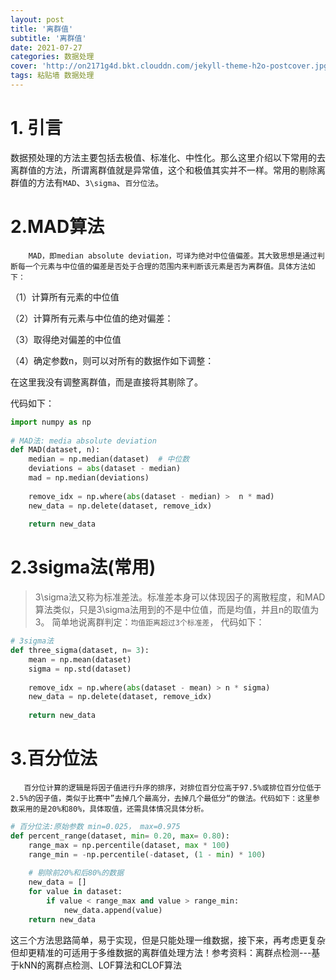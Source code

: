 ```yaml
---
layout: post
title: '离群值'
subtitle: '离群值'
date: 2021-07-27
categories: 数据处理
cover: 'http://on2171g4d.bkt.clouddn.com/jekyll-theme-h2o-postcover.jpg'
tags: 粘贴墙 数据处理
---
```


# 1. 引言
数据预处理的方法主要包括去极值、标准化、中性化。那么这里介绍以下常用的去离群值的方法，所谓离群值就是异常值，这个和极值其实并不一样。常用的剔除离群值的方法有`MAD`、`3\sigma`、`百分位法`。

  
# 2.MAD算法

        MAD，即median absolute deviation，可译为绝对中位值偏差。其大致思想是通过判断每一个元素与中位值的偏差是否处于合理的范围内来判断该元素是否为离群值。具体方法如下：

（1）计算所有元素的中位值

（2）计算所有元素与中位值的绝对偏差：

（3）取得绝对偏差的中位值

（4）确定参数n，则可以对所有的数据作如下调整：



在这里我没有调整离群值，而是直接将其剔除了。

代码如下：
```python
import numpy as np
 
# MAD法: media absolute deviation
def MAD(dataset, n):
    median = np.median(dataset)  # 中位数
    deviations = abs(dataset - median)
    mad = np.median(deviations)
 
    remove_idx = np.where(abs(dataset - median) >  n * mad)
    new_data = np.delete(dataset, remove_idx)
 
    return new_data
```

# 2.3sigma法(常用)
> 3\sigma法又称为标准差法。标准差本身可以体现因子的离散程度，和MAD算法类似，只是3\sigma法用到的不是中位值，而是均值，并且n的取值为3。
     简单地说离群判定：`均值距离超过3个标准差`， 代码如下：
      
```python
# 3sigma法
def three_sigma(dataset, n= 3):
    mean = np.mean(dataset)
    sigma = np.std(dataset)
 
    remove_idx = np.where(abs(dataset - mean) > n * sigma)
    new_data = np.delete(dataset, remove_idx)
 
    return new_data
```

# 3.百分位法

       百分位计算的逻辑是将因子值进行升序的排序，对排位百分位高于97.5%或排位百分位低于2.5%的因子值，类似于比赛中”去掉几个最高分，去掉几个最低分“的做法。代码如下：这里参数采用的是20%和80%，具体取值，还需具体情况具体分析。
```python
# 百分位法:原始参数 min=0.025， max=0.975
def percent_range(dataset, min= 0.20, max= 0.80):
    range_max = np.percentile(dataset, max * 100)
    range_min = -np.percentile(-dataset, (1 - min) * 100)
 
    # 剔除前20%和后80%的数据
    new_data = []
    for value in dataset:
        if value < range_max and value > range_min:
            new_data.append(value)
    return new_data
```
       
这三个方法思路简单，易于实现，但是只能处理一维数据，接下来，再考虑更复杂但却更精准的可适用于多维数据的离群值处理方法！参考资料：离群点检测---基于kNN的离群点检测、LOF算法和CLOF算法
